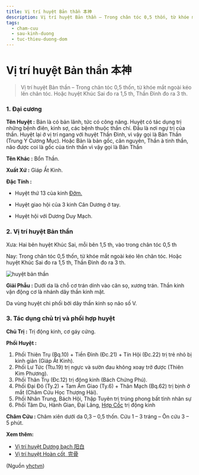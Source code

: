 ```yaml
---
title: Vị trí huyệt Bản thần 本神
description: Vị trí huyệt Bản thần – Trong chân tóc 0,5 thốn, từ khóe mắt ngoài kéo lên chân tóc. Hoặc huyệt Khúc Sai đo ra 1,5 th, Thần Đình đo ra 3 th.
tags:
  - cham-cuu
  - sau-kinh-duong
  - tuc-thieu-duong-dom
---
```


# Vị trí huyệt Bản thần 本神 

> Vị trí huyệt Bản thần – Trong chân tóc 0,5 thốn, từ khóe mắt ngoài kéo lên chân tóc. Hoặc huyệt Khúc Sai đo ra 1,5 th, Thần Đình đo ra 3 th.

### 1. Đại cương

**Tên Huyệt :** Bản là có bản lãnh, tức có công năng. Huyệt có tác dụng trị những bệnh điên, kinh sợ, các bệnh thuộc thần chí. Đầu là nơi ngự trị của thần. Huyệt lại ở vị trí ngang với huyệt Thần Đình, vì vậy gọi là Bản Thần (Trung Y Cương Mục). Hoặc Bản là bản gốc, căn nguyên, Thần à tinh thần, não được coi là gốc của tinh thần vì vậy gọi là Bản Thần

**Tên Khác :** Bổn Thần.

**Xuất Xứ :** Giáp Ất Kinh.

**Đặc Tính :**

+ Huyệt thứ 13 của kinh [Đởm.](/yhctvn/kinh-tuc-thieu-duong-dom/)

+ Huyệt giao hội của 3 kinh Cân Dương ở tay.

+ Huyệt hội với Dương Duy Mạch.

### 2. Vị trí huyệt Bản thần

Xưa: Hai bên huyệt Khúc Sai, mỗi bên 1,5 th, vào trong chân tóc 0,5 th

Nay: Trong chân tóc 0,5 thốn, từ khóe mắt ngoài kéo lên chân tóc. Hoặc huyệt Khúc Sai đo ra 1,5 th, Thần Đình đo ra 3 th.

![huyệt bản thần](/imgs/yhctvn/huyet-ban-than-300x169.jpg)

**Giải Phẫu :** Dưới da là chỗ cơ trán dính vào cân sọ, xương trán. Thần kinh vận động cơ là nhánh dây thần kinh mặt.

Da vùng huyệt chi phối bởi dây thần kinh sọ não số V.

### 3. Tác dụng chủ trị và phối hợp huyệt

**Chủ Trị :** Trị động kinh, cơ gáy cứng.

**Phối Huyệt :**

1. Phối Thiên Trụ (Bq.10) + Tiền Đỉnh (Đc.21) + Tín Hội (Đc.22) trị trẻ nhỏ bị kinh giản (Giáp Ất Kinh).
2. Phối Lư Tức (Ttu.19) trị ngực và sườn đau không xoay trở được (Thiên Kim Phương).
3. Phối Thân Trụ (Đc.12) trị động kinh (Bách Chứng Phú).
4. Phối Đại Đô (Ty.2) + Tam Âm Giao (Ty.6) + Thân Mạch (Bq.62) trị bịnh ở mắt (Châm Cứu Học Thượng Hải).
5. Phối Nhân Trung, Bách Hội, Thập Tuyên trị trúng phong bất tỉnh nhân sự
6. Phối Tâm Du, Hành Gian, Đại Lăng, [Hợp Cốc](/yhctvn/huyet-hop-coc-%e5%90%88-%e8%b0%b7/) trị động kinh

**Châm Cứu :** Châm xiên dưới da 0,3 – 0,5 thốn. Cứu 1 – 3 tráng – Ôn cứu 3 – 5 phút.

**Xem thêm:**

* [Vị trí huyệt Dương bạch 阳白](/yhctvn/vi-tri-huyet-duong-bach-%e9%98%b3%e7%99%bd/)
* [Vị trí huyệt Hoàn cốt  完骨](/yhctvn/vi-tri-huyet-hoan-cot-%e5%ae%8c%e9%aa%a8/)

(Nguồn <a href="https://yhctvn.com/vi-tri-huyet-ban-than-本神/" target="_blank">yhctvn</a>)
